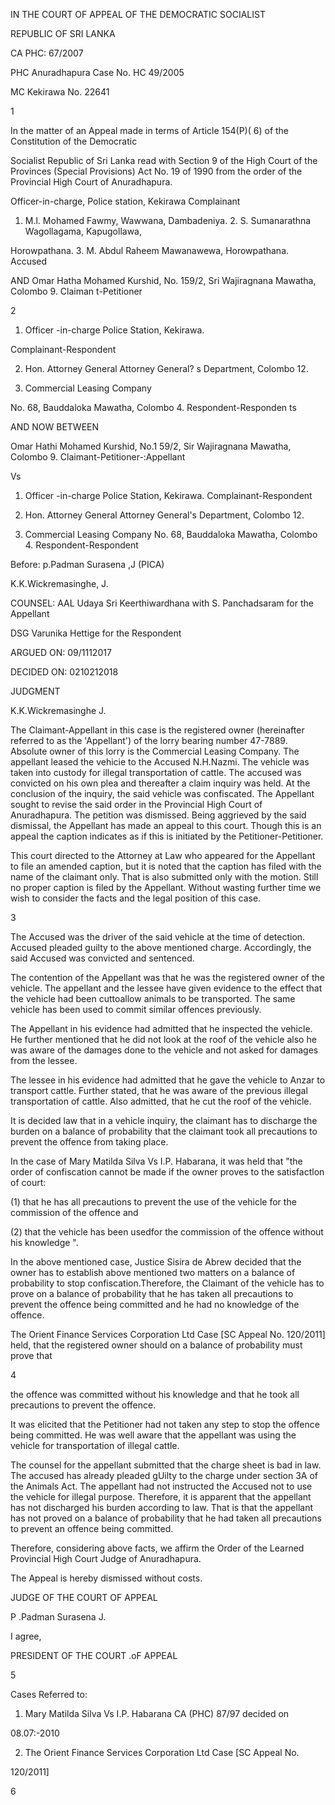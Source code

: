 IN THE COURT OF APPEAL OF THE DEMOCRATIC SOCIALIST

REPUBLIC OF SRI LANKA

CA PHC: 67/2007

PHC Anuradhapura Case No. HC 49/2005

MC Kekirawa No. 22641

1

In the matter of an Appeal made in terms of Article 154(P)( 6) of the Constitution of the Democratic

Socialist Republic of Sri Lanka read with Section 9 of the High Court of the Provinces (Special Provisions) Act No. 19 of 1990 from the order of the Provincial High Court of Anuradhapura.

Officer-in-charge, Police station, Kekirawa Complainant

1. M.l. Mohamed Fawmy, Wawwana, Dambadeniya. 2. S. Sumanarathna Wagollagama, Kapugollawa,

Horowpathana. 3. M. Abdul Raheem Mawanawewa, Horowpathana. Accused

AND Omar Hatha Mohamed Kurshid, No. 159/2, Sri Wajiragnana Mawatha, Colombo 9. Claiman t-Petitioner

2

1. Officer -in-charge Police Station, Kekirawa.

Complainant-Respondent

2. Hon. Attorney General Attorney General? s Department, Colombo 12.

3. Commercial Leasing Company

No. 68, Bauddaloka Mawatha, Colombo 4. Respondent-Responden ts

AND NOW BETWEEN

Omar Hathi Mohamed Kurshid, No.1 59/2, Sir Wajiragnana Mawatha, Colombo 9. Claimant-Petitioner-:Appellant

Vs

1. Officer -in-charge Police Station, Kekirawa. Complainant-Respondent

2. Hon. Attorney General Attorney General's Department, Colombo 12.

3. Commercial Leasing Company No. 68, Bauddaloka Mawatha, Colombo 4. Respondent-Respondent

Before: p.Padman Surasena ,J (PICA)

K.K.Wickremasinghe, J.

COUNSEL: AAL Udaya Sri Keerthiwardhana with S. Panchadsaram for the Appellant

DSG Varunika Hettige for the Respondent

ARGUED ON: 09/1112017

DECIDED ON: 0210212018

JUDGMENT

K.K.Wickremasinghe J.

The Claimant-Appellant in this case is the registered owner (hereinafter referred to as the 'Appellant') of the lorry bearing number 47-7889. Absolute owner of this lorry is the Commercial Leasing Company. The appellant leased the vehicie to the Accused N.H.Nazmi. The vehicle was taken into custody for illegal transportation of cattle. The accused was convicted on his own plea and thereafter a claim inquiry was held. At the conclusion of the inquiry, the said vehicle was confiscated. The Appellant sought to revise the said order in the Provincial High Court of Anuradhapura. The petition was dismissed. Being aggrieved by the said dismissal, the Appellant has made an appeal to this court. Though this is an appeal the caption indicates as if this is initiated by the Petitioner-Petitioner.

This court directed to the Attorney at Law who appeared for the Appellant to file an amended caption, but it is noted that the caption has filed with the name of the claimant only. That is also submitted only with the motion. Still no proper caption is filed by the Appellant. Without wasting further time we wish to consider the facts and the legal position of this case.

3

The Accused was the driver of the said vehicle at the time of detection. Accused pleaded guilty to the above mentioned charge. Accordingly, the said Accused was convicted and sentenced.

The contention of the Appellant was that he was the registered owner of the vehicle. The appellant and the lessee have given evidence to the effect that the vehicle had been cuttoallow animals to be transported. The same vehicle has been used to commit similar offences previously.

The Appellant in his evidence had admitted that he inspected the vehicle. He further mentioned that he did not look at the roof of the vehicle also he was aware of the damages done to the vehicle and not asked for damages from the lessee.

The lessee in his evidence had admitted that he gave the vehicle to Anzar to transport cattle. Further stated, that he was aware of the previous illegal transportation of cattle. Also admitted, that he cut the roof of the vehicle.

It is decided law that in a vehicle inquiry, the claimant has to discharge the burden on a balance of probability that the claimant took all precautions to prevent the offence from taking place.

In the case of Mary Matilda Silva Vs I.P. Habarana, it was held that "the order of confiscation cannot be made if the owner proves to the satisfactlon of court:

(1) that he has all precautions to prevent the use of the vehicle for the commission of the offence and

(2) that the vehicle has been usedfor the commission of the offence without his knowledge ".

In the above mentioned case, Justice Sisira de Abrew decided that the owner has to establish above mentioned two matters on a balance of probability to stop confiscation.Therefore, the Claimant of the vehicle has to prove on a balance of probability that he has taken all precautions to prevent the offence being committed and he had no knowledge of the offence.

The Orient Finance Services Corporation Ltd Case [SC Appeal No. 120/2011] held, that the registered owner should on a balance of probability must prove that

4

the offence was committed without his knowledge and that he took all precautions to prevent the offence.

It was elicited that the Petitioner had not taken any step to stop the offence being committed. He was well aware that the appellant was using the vehicle for transportation of illegal cattle.

The counsel for the appellant submitted that the charge sheet is bad in law. The accused has already pleaded gUilty to the charge under section 3A of the Animals Act. The appellant had not instructed the Accused not to use the vehicle for illegal purpose. Therefore, it is apparent that the appellant has not discharged his burden according to law. That is that the appellant has not proved on a balance of probability that he had taken all precautions to prevent an offence being committed.

Therefore, considering above facts, we affirm the Order of the Learned Provincial High Court Judge of Anuradhapura.

The Appeal is hereby dismissed without costs.

JUDGE OF THE COURT OF APPEAL

P .Padman Surasena J.

I agree,

PRESIDENT OF THE COURT .oF APPEAL

5

Cases Referred to:

1. Mary Matilda Silva Vs I.P. Habarana CA (PHC) 87/97 decided on

08.07:-2010

2. The Orient Finance Services Corporation Ltd Case [SC Appeal No.

120/2011]

6